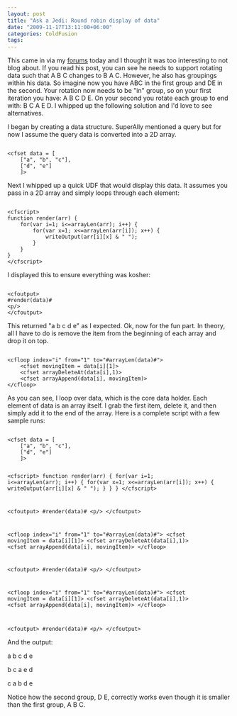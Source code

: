 ```yaml
---
layout: post
title: "Ask a Jedi: Round robin display of data"
date: "2009-11-17T13:11:00+06:00"
categories: ColdFusion 
tags: 
---
```


This came in via my <a href="http://www.raymondcamden.com/forums/messages.cfm?threadid=1EA81628-D633-6389-8B472523F011A2DD&page=1">forums</a> today and I thought it was too interesting to not blog about. If you read his post, you can see he needs to support rotating data such that A B C changes to B A C. However, he also has groupings within his data. So imagine now you have ABC in the first group and DE in the second. Your rotation now needs to be "in" group, so on your first iteration you have: A B C D E. On your second you rotate each group to end with: B C A E D. I whipped up the following solution and I'd love to see alternatives.
<!--more-->
I began by creating a data structure. SuperAlly mentioned a query but for now I assume the query data is converted into a 2D array.

<code>
&lt;cfset data = [ 
	["a", "b", "c"],
	["d", "e"]
	]&gt;
</code>

Next I whipped up a quick UDF that would display this data. It assumes you pass in a 2D array and simply loops through each element:

<code>
&lt;cfscript&gt;
function render(arr) {
	for(var i=1; i&lt;=arrayLen(arr); i++) {
		for(var x=1; x&lt;=arrayLen(arr[i]); x++) {
			writeOutput(arr[i][x] & " ");
		}
	}
}
&lt;/cfscript&gt;
</code>

I displayed this to ensure everything was kosher:

<code>
&lt;cfoutput&gt;
#render(data)#
&lt;p/&gt;
&lt;/cfoutput&gt;
</code>

This returned "a b c d e" as I expected. Ok, now for the fun part. In theory, all I have to do is remove the item from the beginning of each array and drop it on top.

<code>
&lt;cfloop index="i" from="1" to="#arrayLen(data)#"&gt;
	&lt;cfset movingItem = data[i][1]&gt;
	&lt;cfset arrayDeleteAt(data[i],1)&gt;
	&lt;cfset arrayAppend(data[i], movingItem)&gt;
&lt;/cfloop&gt;
</code>

As you can see, I loop over data, which is the core data holder. Each element of data is an array itself. I grab the first item, delete it, and then simply add it to the end of the array. Here is a complete script with a few sample runs:

<code>
&lt;cfset data = [ 
	["a", "b", "c"],
	["d", "e"]
	]&gt;
	

&lt;cfscript&gt;
function render(arr) {
	for(var i=1; i&lt;=arrayLen(arr); i++) {
		for(var x=1; x&lt;=arrayLen(arr[i]); x++) {
			writeOutput(arr[i][x] & " ");
		}
	}
}
&lt;/cfscript&gt;

&lt;cfoutput&gt;
#render(data)#
&lt;p/&gt;
&lt;/cfoutput&gt;

&lt;cfloop index="i" from="1" to="#arrayLen(data)#"&gt;
	&lt;cfset movingItem = data[i][1]&gt;
	&lt;cfset arrayDeleteAt(data[i],1)&gt;
	&lt;cfset arrayAppend(data[i], movingItem)&gt;
&lt;/cfloop&gt;

&lt;cfoutput&gt;
#render(data)#
&lt;p/&gt;
&lt;/cfoutput&gt;

&lt;cfloop index="i" from="1" to="#arrayLen(data)#"&gt;
	&lt;cfset movingItem = data[i][1]&gt;
	&lt;cfset arrayDeleteAt(data[i],1)&gt;
	&lt;cfset arrayAppend(data[i], movingItem)&gt;
&lt;/cfloop&gt;

&lt;cfoutput&gt;
#render(data)#
&lt;p/&gt;
&lt;/cfoutput&gt;
</code>

And the output:

a b c d e

b c a e d

c a b d e 

Notice how the second group, D E, correctly works even though it is smaller than the first group, A B C.